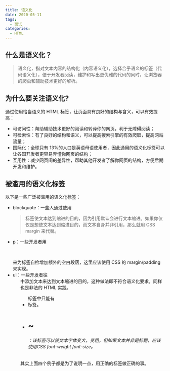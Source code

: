 ```yaml
---
title: 语义化
date: 2020-05-11
tags:
  - 面试
categories:
  - HTML
---
```


## 什么是语义化？

> 语义化，指对文本内容的结构化（内容语义化），选择合乎语义的标签（代码语义化），便于开发者阅读，维护和写出更优雅的代码的同时，让浏览器的爬虫和辅助技术更好的解析。

## 为什么要关注语义化?

通过使用恰当语义的 HTML 标签，让页面具有良好的结构与含义，可以有效提高：

- 可访问性：帮助辅助技术更好的阅读和转译你的网页，利于无障碍阅读；
- 可检索性：有了良好的结构和语义，可以提高搜索引擎的有效爬取，提高网站流量；
- 国际化：全球只有 13%的人口是英语母语使用者，因此通用的语义化标签可以让各国开发者更容易弄懂你网页的结构；
- 互用性：减少网页间的差异性，帮助其他开发者了解你网页的结构，方便后期开发和维护。

## 被滥用的语义化标签

以下是一些广泛被滥用的语义化标签：

- blockquote：一些人通过使用<blockquote>标签使文本达到缩进的目的，因为引用默认会进行文本缩进。如果你仅仅是想使文本达到缩进目的，而文本自身并非引用，那么就用 CSS margin 来代替。
- p：一些开发者用<p>&nbsp;</p>来为标签自检增加额外的空白段落，这里应该使用 CSS 的 margin/padding 来实现。
- ul：一些开发者往<ul>中添加文本来达到文本缩进的目的，这种做法即不符合语义化要求，同样也是非法的 HTML 实践。<ul>标签中只能有<li>标签。
- <h1>~<h6>：该标签可以使文本字体变大，变粗，但如果文本并非是标题，应该使用CSS font-weight font-size。

其实上面四个例子都是为了说明一点，用正确的标签做正确的事。

